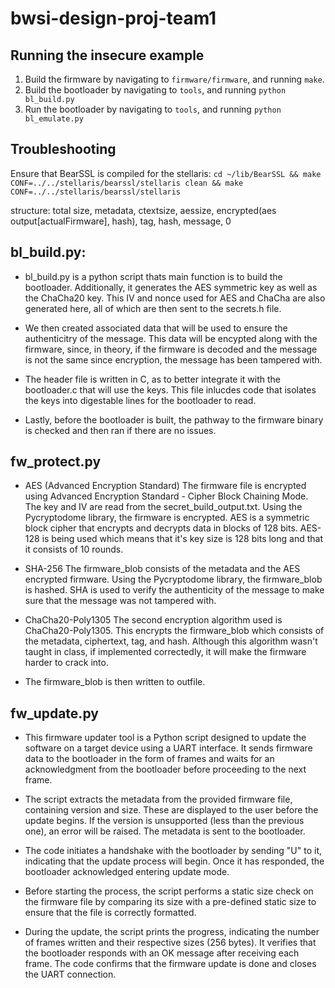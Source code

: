 # bwsi-design-proj-team1

## Running the insecure example

1. Build the firmware by navigating to `firmware/firmware`, and running `make`.
2. Build the bootloader by navigating to `tools`, and running `python bl_build.py`
2. Run the bootloader by navigating to `tools`, and running `python bl_emulate.py`

## Troubleshooting

Ensure that BearSSL is compiled for the stellaris: `cd ~/lib/BearSSL && make CONF=../../stellaris/bearssl/stellaris clean && make CONF=../../stellaris/bearssl/stellaris`

structure: total size, metadata, ctextsize, aessize, encrypted(aes output[actualFirmware], hash), tag, hash, message, 0

## bl_build.py:
- bl_build.py is a python script thats main function is to build the bootloader. Additionally, it generates the AES symmetric key as well as the ChaCha20 key. This IV and nonce used for AES and ChaCha are also generated here, all of which are then sent to the secrets.h file. 

- We then created associated data that will be used to ensure the authenticitry of the message. This data will be encypted along with the firmware, since, in theory, if the firmware is decoded and the message is not the same since encryption, the message has been tampered with.

- The header file is written in C, as to better integrate it with the bootloader.c that will use the keys. This file inlucdes code that isolates the keys into digestable lines for the bootloader to read. 

- Lastly, before the bootloader is built, the pathway to the firmware binary is checked and then ran if there are no issues. 

## fw_protect.py
- AES (Advanced Encryption Standard)
The firmware file is encrypted using Advanced Encryption Standard - Cipher Block Chaining Mode. The key and IV are read from the secret_build_output.txt. Using the Pycryptodome library, the firmware is encrypted. AES is a symmetric block cipher that encrypts and decrypts data in blocks of 128 bits. AES-128 is being used which means that it's key size is 128 bits long and that it consists of 10 rounds. 

- SHA-256 
The firmware_blob consists of the metadata and the AES encrypted firmware.  Using the Pycryptodome library, the firmware_blob is hashed. SHA is used to verify the authenticity of the message to make sure that the message was not tampered with. 

- ChaCha20-Poly1305
The second encryption algorithm used is ChaCha20-Poly1305. This encrypts the firmware_blob which consists of the metadata, ciphertext, tag, and hash. Although this algorithm wasn't taught in class, if implemented correctedly, it will make the firmware harder to crack into. 

- The firmware_blob is then written to outfile.

## fw_update.py
- This firmware updater tool is a Python script designed to update the software on a target device using a UART interface. It sends firmware data to the bootloader in the form of frames and waits for an acknowledgment from the bootloader before proceeding to the next frame.

- The script extracts the metadata from the provided firmware file, containing version and size. These are displayed to the user before the update begins. If the version is unsupported (less than the previous one), an error will be raised. The metadata is sent to the bootloader.

- The code initiates a handshake with the bootloader by sending "U" to it, indicating that the update process will begin. Once it has responded, the bootloader acknowledged entering update mode.

- Before starting the process, the script performs a static size check on the firmware file by comparing its size with a pre-defined static size to ensure that the file is correctly formatted.

- During the update, the script prints the progress, indicating the number of frames written and their respective sizes (256 bytes). It verifies that the bootloader responds with an OK message after receiving each frame. The code confirms that the firmware update is done and closes the UART connection.
